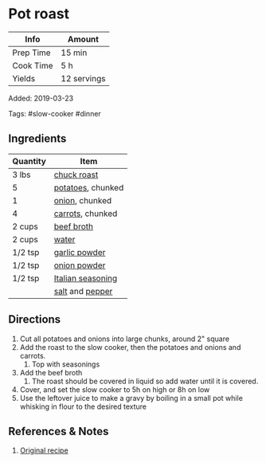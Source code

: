 # Pot roast

| Info      | Amount      |
| --------- | ----------- |
| Prep Time | 15 min      |
| Cook Time | 5 h         |
| Yields    | 12 servings |

Added: 2019-03-23

Tags: #slow-cooker #dinner

## Ingredients

| Quantity | Item                                                                  |
| -------- | --------------------------------------------------------------------- |
| 3 lbs    | [chuck roast](../Ingredients/chuck-roast.md)                          |
| 5        | [potatoes](../Ingredients/potatoes.md), chunked                       |
| 1        | [onion](../Ingredients/onion.md), chunked                             |
| 4        | [carrots](../Ingredients/carrot.md), chunked                          |
| 2 cups   | [beef broth](../Ingredients/beef%20broth.md)                            |
| 2 cups   | [water](../Ingredients/water.md)                                      |
| 1/2 tsp  | [garlic powder](../Ingredients/garlic-powder.md)                      |
| 1/2 tsp  | [onion powder](../Ingredients/onion-powder.md)                        |
| 1/2 tsp  | [Italian seasoning](../Ingredients/italian%20seasoning.md)              |
|          | [salt](../Ingredients/salt.md) and [pepper](../Ingredients/pepper.md) |

## Directions

1. Cut all potatoes and onions into large chunks, around 2" square
2. Add the roast to the slow cooker, then the potatoes and onions and carrots.
   1. Top with seasonings
3. Add the beef broth
   1. The roast should be covered in liquid so add water until it is covered.
4. Cover, and set the slow cooker to 5h on high or 8h on low
5. Use the leftover juice to make a gravy by boiling in a small pot while whisking in flour to the desired texture

## References & Notes

1. [Original recipe](https://www.mynaturalfamily.com/paleo-pot-roast-crock-pot/)
